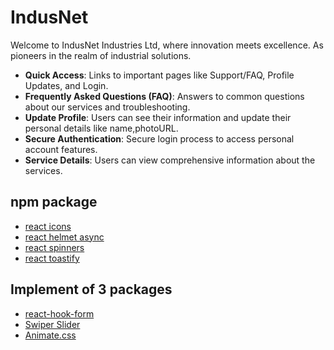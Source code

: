 # IndusNet

Welcome to IndusNet Industries Ltd, where innovation meets excellence.
As pioneers in the realm of industrial solutions.

- **Quick Access**: Links to important pages like Support/FAQ, Profile Updates, and Login.
- **Frequently Asked Questions (FAQ)**: Answers to common questions about our services and troubleshooting.
- **Update Profile**: Users can see their information and update their personal details like name,photoURL.
- **Secure Authentication**: Secure login process to access personal account features.
- **Service Details**: Users can view comprehensive information about the services.


## npm package

- [react icons](https://www.npmjs.com/package/react-icons)
- [react helmet async](https://www.npmjs.com/package/react-helmet-async)
- [react spinners](https://www.npmjs.com/package/react-spinners)
- [react toastify](https://www.npmjs.com/package/react-toastify)

## Implement of 3 packages

- [react-hook-form](https://react-hook-form.com/)
- [Swiper Slider](https://swiperjs.com/)
- [Animate.css](https://animate.style/)
